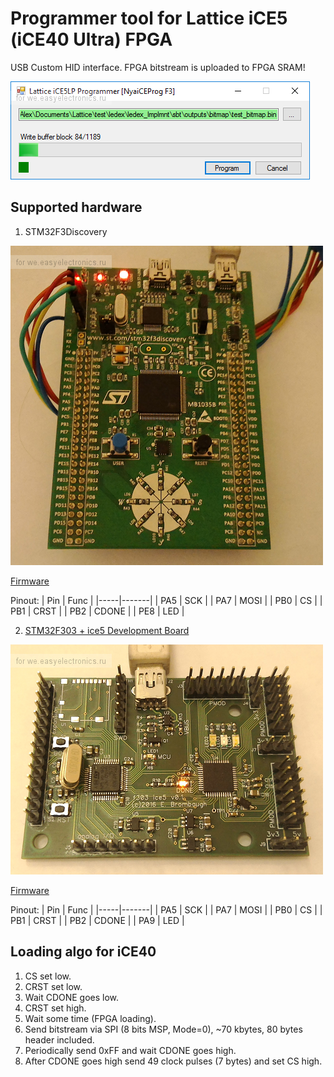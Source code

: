 # Programmer tool for Lattice iCE5 (iCE40 Ultra) FPGA

USB Custom HID interface.
FPGA bitstream is uploaded to FPGA SRAM!

![GUI screenshot](assets/gui.png)

## Supported hardware
1. STM32F3Discovery

![STM32F3Discovery photo](assets/stm32f3discovery.png)

[Firmware](firmware/stm32f303/stm32f3lattice_disc.hex)

Pinout:
| Pin | Func  | 
|-----|-------|
| PA5 | SCK   | 
| PA7 | MOSI  |
| PB0 | CS    |
| PB1 | CRST  |
| PB2 | CDONE |
| PE8 | LED   |

2. [STM32F303 + ice5 Development Board](https://blog.oshpark.com/2016/07/05/stm32f303-ice5-development-board/)

![STM32F303 + ice5 Development Board photo](assets/ice5devboard.png)

[Firmware](firmware/stm32f303/stm32f3lattice_ice5.hex)

Pinout:
| Pin | Func  | 
|-----|-------|
| PA5 | SCK   | 
| PA7 | MOSI  |
| PB0 | CS    |
| PB1 | CRST  |
| PB2 | CDONE |
| PA9 | LED   |

## Loading algo for iCE40
1. CS set low.
2. CRST set low.
3. Wait CDONE goes low.
4. CRST set high.
5. Wait some time (FPGA loading).
6. Send bitstream via SPI (8 bits MSP, Mode=0), ~70 kbytes, 80 bytes header included.
7. Periodically send 0xFF and wait CDONE goes high.
8. After CDONE goes high send 49 clock pulses (7 bytes) and set CS high.
